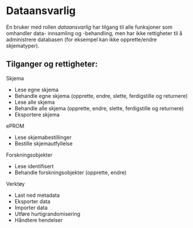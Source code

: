 # Dataansvarlig

En bruker med rollen *dataansvarlig* har tilgang til alle funksjoner som omhandler data-
innsamling og -behandling, men har ikke rettigheter til å administrere
databasen (for eksempel kan ikke opprette/endre skjematyper).

## Tilganger og rettigheter:
Skjema
*	Lese egne skjema
*	Behandle egne skjema (opprette, endre, slette, ferdigstille og returnere)
*	Lese alle skjema
*	Behandle alle skjema (opprette, endre, slette, ferdigstille og returnere)
* Eksportere skjema

ePROM
*	Lese skjemabestillinger
*	Bestille skjemautfyllelse

Forskningsobjekter
*	Lese identifisert
*	Behandle forskningsobjekter (opprette, endre)

Verktøy
*	Last ned metadata
*	Eksporter data
*	Importer data
* Utføre hurtigrandomisering
* Håndtere hendelser

